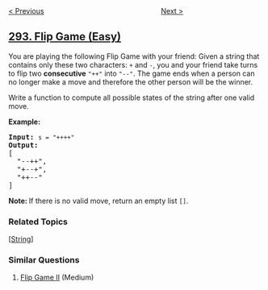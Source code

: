 <!--|This file generated by command(leetcode description); DO NOT EDIT.    |-->
<!--+----------------------------------------------------------------------+-->
<!--|@author    awesee <openset.wang@gmail.com>                           |-->
<!--|@link      https://github.com/awesee                                 |-->
<!--|@home      https://github.com/awesee/leetcode                        |-->
<!--+----------------------------------------------------------------------+-->

[< Previous](../nim-game "Nim Game")
　　　　　　　　　　　　　　　　
[Next >](../flip-game-ii "Flip Game II")

## [293. Flip Game (Easy)](https://leetcode.com/problems/flip-game "翻转游戏")

<p>You are playing the following Flip Game with your friend: Given a string that contains only these two characters: <code>+</code> and <code>-</code>, you and your friend take turns to flip two <b>consecutive</b> <code>&quot;++&quot;</code> into <code>&quot;--&quot;</code>. The game ends when a person can no longer make a move and therefore the other person will be the winner.</p>

<p>Write a function to compute all possible states of the string after one valid move.</p>

<p><strong>Example:</strong></p>

<pre>
<strong>Input:</strong> <code>s = &quot;++++&quot;</code>
<strong>Output:</strong> 
[
  &quot;--++&quot;,
  &quot;+--+&quot;,
  &quot;++--&quot;
]
</pre>

<p><strong>Note: </strong>If there is no valid move, return an empty list <code>[]</code>.</p>

### Related Topics
  [[String](../../tag/string/README.md)]

### Similar Questions
  1. [Flip Game II](../flip-game-ii) (Medium)
